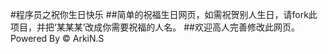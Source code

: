 #程序员之祝你生日快乐
##简单的祝福生日网页，如需祝贺别人生日，请fork此项目，并把‘某某某’改成你需要祝福的人名。
##欢迎高人完善修改此网页。
Powered By &copy; ArkiN.S
